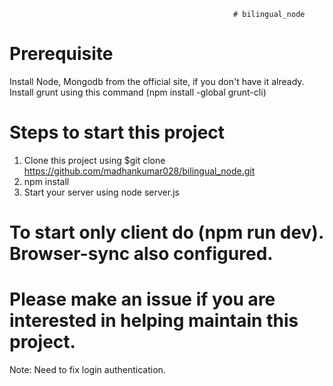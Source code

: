                                                       # bilingual_node

# Prerequisite
  Install Node, Mongodb from the official site, if you don't have it already.
  Install grunt using this command (npm install -global grunt-cli)

# Steps to start this project
  1. Clone this project using $git clone https://github.com/madhankumar028/bilingual_node.git
  2. npm install
  3. Start your server using node server.js
  
# To start only client do (npm run dev). Browser-sync also configured.

# Please make an issue if you are interested in helping maintain this project.


Note: Need to fix login authentication.
